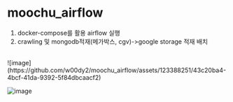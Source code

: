 # moochu_airflow

1. docker-compose를 활용 airflow 실행
2. crawling 및 mongodb적재(메가박스, cgv)->google storage 적재 배치
<br>
![image](https://github.com/w00dy2/moochu_airflow/assets/123388251/43c20ba4-4bcf-41da-9392-5f84dbcaacf2)



![image](https://github.com/w00dy2/moochu_airflow/assets/123388251/91bc348c-44ee-47f4-a023-618858150190)
